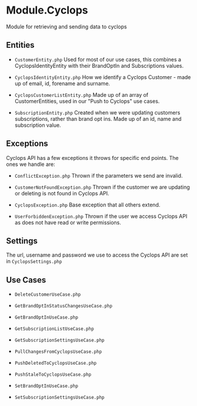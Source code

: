# Module.Cyclops
Module for retrieving and sending data to cyclops

## Entities

* `CustomerEntity.php` Used for most of our use cases, this combines a CyclopsIdentityEntity with their BrandOptIn and Subscriptions values.

* `CyclopsIdentityEntity.php` How we identify a Cyclops Customer - made up of email, id, forename and surname. 

* `CyclopsCustomerListEntity.php` Made up of an array of CustomerEntities, used in our "Push to Cyclops" use cases.

* `SubscriptionEntity.php` Created when we were updating customers subscriptions, rather than brand opt ins. Made up of an id, name and subscription value.

## Exceptions

Cyclops API has a few exceptions it throws for specific end points. The ones we handle are:

* `ConflictException.php` Thrown if the parameters we send are invalid.

* `CustomerNotFoundException.php` Thrown if the customer we are updating or deleting is not found in Cyclops API.

* `CyclopsException.php` Base exception that all others extend.

* `UserForbiddenException.php` Thrown if the user we access Cyclops API as does not have read or write permissions. 

## Settings
The url, username and password we use to access the Cyclops API are set in `CyclopsSettings.php` 

## Use Cases

* `DeleteCustomerUseCase.php`

* `GetBrandOptInStatusChangesUseCase.php`

* `GetBrandOptInUseCase.php`

* `GetSubscriptionListUseCase.php`

* `GetSubscriptionSettingsUseCase.php`

* `PullChangesFromCyclopsUseCase.php`

* `PushDeletedToCyclopsUseCase.php`

* `PushStaleToCyclopsUseCase.php`

* `SetBrandOptInUseCase.php`

* `SetSubscriptionSettingsUseCase.php`
